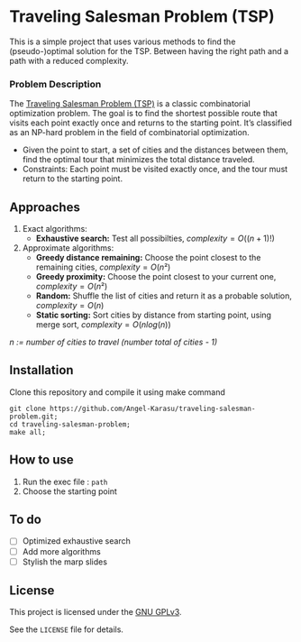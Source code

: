 # Traveling Salesman Problem (TSP)

This is a simple project that uses various methods to find the (pseudo-)optimal solution for the TSP. Between having the right path and a path with a reduced complexity.

### Problem Description

The [Traveling Salesman Problem (TSP)](https://en.wikipedia.org/wiki/Travelling_salesman_problem) is a classic combinatorial optimization problem. The goal is to find the shortest possible route that visits each point exactly once and returns to the starting point. It’s classified as an NP-hard problem in the field of combinatorial optimization.

- Given the point to start, a set of cities and the distances between them, find the optimal tour that minimizes the total distance traveled.
- Constraints: Each point must be visited exactly once, and the tour must return to the starting point.
 
## Approaches

1. Exact algorithms:
    - **Exhaustive search:** Test all possibilties, $complexity = O((n+1)!)$
2. Approximate algorithms:
    - **Greedy distance remaining:** Choose the point closest to the remaining cities, $complexity = O(n²)$
    - **Greedy proximity:** Choose the point closest to your current one, $complexity = O(n²)$
    - **Random:** Shuffle the list of cities and return it as a probable solution, $complexity = O(n)$
    - **Static sorting:** Sort cities by distance from starting point, using merge sort, $complexity = O(nlog(n))$

*n := number of cities to travel (number total of cities - 1)*
    
## Installation

Clone this repository and compile it using make command
```shell
git clone https://github.com/Angel-Karasu/traveling-salesman-problem.git;
cd traveling-salesman-problem;
make all;
```

## How to use

1. Run the exec file : `path`
2. Choose the starting point

## To do

- [ ] Optimized exhaustive search
- [ ] Add more algorithms
- [ ] Stylish the marp slides
  
## License

This project is licensed under the [GNU GPLv3](https://choosealicense.com/licenses/gpl-3.0/).

See the `LICENSE` file for details.
